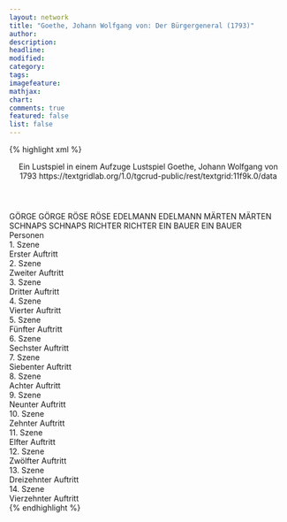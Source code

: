 ```yaml
---
layout: network
title: "Goethe, Johann Wolfgang von: Der Bürgergeneral (1793)"
author:
description:
headline:
modified:
category:
tags:
imagefeature: 
mathjax: 
chart: 
comments: true
featured: false
list: false
---
```

{% highlight xml %}
<?xml-model href="https://raw.githubusercontent.com/DLiNa/project/master/rules/lina.rnc"?><?xml-model href="https://raw.githubusercontent.com/DLiNa/project/master/rules/lina.sch"?>
<play xmlns="http://lina.digital">
  <header>
    <title>Der Bürgergeneral</title>
    <subtitle>Ein Lustspiel in einem Aufzuge</subtitle>
    <genretitle>Lustspiel</genretitle>
    <author>Goethe, Johann Wolfgang von</author>
    <date type="print">1793</date>
    <date type="premiere"/>
    <date type="written"/>
    <source>https://textgridlab.org/1.0/tgcrud-public/rest/textgrid:11f9k.0/data</source>
  </header>
  <personae>
    <character>
      <name>GÖRGE</name>
      <alias xml:id="görge">
        <name>GÖRGE</name>
      </alias>
    </character>
    <character>
      <name>RÖSE</name>
      <alias xml:id="röse">
        <name>RÖSE</name>
      </alias>
    </character>
    <character>
      <name>EDELMANN</name>
      <alias xml:id="edelmann">
        <name>EDELMANN</name>
      </alias>
    </character>
    <character>
      <name>MÄRTEN</name>
      <alias xml:id="märten">
        <name>MÄRTEN</name>
      </alias>
    </character>
    <character>
      <name>SCHNAPS</name>
      <alias xml:id="schnaps">
        <name>SCHNAPS</name>
      </alias>
    </character>
    <character>
      <name>RICHTER</name>
      <alias xml:id="richter">
        <name>RICHTER</name>
      </alias>
    </character>
    <character>
      <name>EIN BAUER</name>
      <alias xml:id="ein_bauer">
        <name>EIN BAUER</name>
      </alias>
    </character>
  </personae>
  <text>
    <div>
      <head>Personen</head>
    </div>
    <div>
      <head>1. Szene</head>
      <div>
        <head>Erster Auftritt</head>
        <sp who="#görge">
          <amount n="15" unit="speech_acts"/>
          <amount n="138" unit="words"/>
          <amount n="14" unit="lines"/>
          <amount n="657" unit="chars"/>
        </sp>
        <sp who="#röse">
          <amount n="15" unit="speech_acts"/>
          <amount n="82" unit="words"/>
          <amount n="15" unit="lines"/>
          <amount n="411" unit="chars"/>
        </sp>
      </div>
    </div>
    <div>
      <head>2. Szene</head>
      <div>
        <head>Zweiter Auftritt</head>
        <sp who="#edelmann">
          <amount n="18" unit="speech_acts"/>
          <amount n="109" unit="words"/>
          <amount n="18" unit="lines"/>
          <amount n="548" unit="chars"/>
        </sp>
        <sp who="#görge">
          <amount n="23" unit="speech_acts"/>
          <amount n="256" unit="words"/>
          <amount n="20" unit="lines"/>
          <amount n="1339" unit="chars"/>
        </sp>
        <sp who="#röse">
          <amount n="22" unit="speech_acts"/>
          <amount n="226" unit="words"/>
          <amount n="20" unit="lines"/>
          <amount n="1127" unit="chars"/>
        </sp>
      </div>
    </div>
    <div>
      <head>3. Szene</head>
      <div>
        <head>Dritter Auftritt</head>
        <sp who="#märten">
          <amount n="2" unit="speech_acts"/>
          <amount n="18" unit="words"/>
          <amount n="2" unit="lines"/>
          <amount n="80" unit="chars"/>
        </sp>
        <sp who="#röse">
          <amount n="4" unit="speech_acts"/>
          <amount n="16" unit="words"/>
          <amount n="4" unit="lines"/>
          <amount n="92" unit="chars"/>
        </sp>
        <sp who="#görge">
          <amount n="3" unit="speech_acts"/>
          <amount n="17" unit="words"/>
          <amount n="3" unit="lines"/>
          <amount n="96" unit="chars"/>
        </sp>
        <sp who="#edelmann">
          <amount n="2" unit="speech_acts"/>
          <amount n="24" unit="words"/>
          <amount n="2" unit="lines"/>
          <amount n="122" unit="chars"/>
        </sp>
      </div>
    </div>
    <div>
      <head>4. Szene</head>
      <div>
        <head>Vierter Auftritt</head>
        <sp who="#märten">
          <amount n="22" unit="speech_acts"/>
          <amount n="141" unit="words"/>
          <amount n="22" unit="lines"/>
          <amount n="672" unit="chars"/>
        </sp>
        <sp who="#röse">
          <amount n="21" unit="speech_acts"/>
          <amount n="177" unit="words"/>
          <amount n="19" unit="lines"/>
          <amount n="905" unit="chars"/>
        </sp>
      </div>
    </div>
    <div>
      <head>5. Szene</head>
      <div>
        <head>Fünfter Auftritt</head>
        <sp who="#märten">
          <amount n="1" unit="speech_acts"/>
          <amount n="95" unit="words"/>
          <amount n="466" unit="chars"/>
        </sp>
      </div>
    </div>
    <div>
      <head>6. Szene</head>
      <div>
        <head>Sechster Auftritt</head>
        <sp who="#schnaps">
          <amount n="120" unit="speech_acts"/>
          <amount n="797" unit="words"/>
          <amount n="119" unit="lines"/>
          <amount n="4014" unit="chars"/>
        </sp>
        <sp who="#märten">
          <amount n="119" unit="speech_acts"/>
          <amount n="518" unit="words"/>
          <amount n="118" unit="lines"/>
          <amount n="2652" unit="chars"/>
        </sp>
      </div>
    </div>
    <div>
      <head>7. Szene</head>
      <div>
        <head>Siebenter Auftritt</head>
        <sp who="#görge">
          <amount n="14" unit="speech_acts"/>
          <amount n="228" unit="words"/>
          <amount n="10" unit="lines"/>
          <amount n="1153" unit="chars"/>
        </sp>
        <sp who="#märten">
          <amount n="13" unit="speech_acts"/>
          <amount n="57" unit="words"/>
          <amount n="13" unit="lines"/>
          <amount n="286" unit="chars"/>
        </sp>
      </div>
    </div>
    <div>
      <head>8. Szene</head>
      <div>
        <head>Achter Auftritt</head>
        <sp who="#märten">
          <amount n="7" unit="speech_acts"/>
          <amount n="148" unit="words"/>
          <amount n="5" unit="lines"/>
          <amount n="776" unit="chars"/>
        </sp>
        <sp who="#schnaps">
          <amount n="7" unit="speech_acts"/>
          <amount n="71" unit="words"/>
          <amount n="6" unit="lines"/>
          <amount n="384" unit="chars"/>
        </sp>
      </div>
    </div>
    <div>
      <head>9. Szene</head>
      <div>
        <head>Neunter Auftritt</head>
        <sp who="#schnaps">
          <amount n="113" unit="speech_acts"/>
          <amount n="1100" unit="words"/>
          <amount n="105" unit="lines"/>
          <amount n="5935" unit="chars"/>
        </sp>
        <sp who="#märten">
          <amount n="112" unit="speech_acts"/>
          <amount n="641" unit="words"/>
          <amount n="109" unit="lines"/>
          <amount n="3251" unit="chars"/>
        </sp>
      </div>
    </div>
    <div>
      <head>10. Szene</head>
      <div>
        <head>Zehnter Auftritt</head>
        <sp who="#görge">
          <amount n="20" unit="speech_acts"/>
          <amount n="147" unit="words"/>
          <amount n="18" unit="lines"/>
          <amount n="836" unit="chars"/>
        </sp>
        <sp who="#märten">
          <amount n="26" unit="speech_acts"/>
          <amount n="114" unit="words"/>
          <amount n="26" unit="lines"/>
          <amount n="568" unit="chars"/>
        </sp>
        <sp who="#schnaps">
          <amount n="32" unit="speech_acts"/>
          <amount n="206" unit="words"/>
          <amount n="32" unit="lines"/>
          <amount n="1142" unit="chars"/>
        </sp>
      </div>
    </div>
    <div>
      <head>11. Szene</head>
      <div>
        <head>Elfter Auftritt</head>
        <sp who="#röse">
          <amount n="14" unit="speech_acts"/>
          <amount n="125" unit="words"/>
          <amount n="13" unit="lines"/>
          <amount n="631" unit="chars"/>
        </sp>
        <sp who="#märten">
          <amount n="15" unit="speech_acts"/>
          <amount n="170" unit="words"/>
          <amount n="14" unit="lines"/>
          <amount n="874" unit="chars"/>
        </sp>
        <sp who="#görge">
          <amount n="11" unit="speech_acts"/>
          <amount n="71" unit="words"/>
          <amount n="10" unit="lines"/>
          <amount n="341" unit="chars"/>
        </sp>
      </div>
    </div>
    <div>
      <head>12. Szene</head>
      <div>
        <head>Zwölfter Auftritt</head>
        <sp who="#richter">
          <amount n="23" unit="speech_acts"/>
          <amount n="380" unit="words"/>
          <amount n="20" unit="lines"/>
          <amount n="2105" unit="chars"/>
        </sp>
        <sp who="#görge">
          <amount n="8" unit="speech_acts"/>
          <amount n="38" unit="words"/>
          <amount n="8" unit="lines"/>
          <amount n="180" unit="chars"/>
        </sp>
        <sp who="#märten">
          <amount n="8" unit="speech_acts"/>
          <amount n="39" unit="words"/>
          <amount n="8" unit="lines"/>
          <amount n="202" unit="chars"/>
        </sp>
        <sp who="#röse">
          <amount n="16" unit="speech_acts"/>
          <amount n="203" unit="words"/>
          <amount n="14" unit="lines"/>
          <amount n="896" unit="chars"/>
        </sp>
        <sp who="#ein_bauer">
          <amount n="1" unit="speech_acts"/>
          <amount n="21" unit="words"/>
          <amount n="1" unit="lines"/>
          <amount n="99" unit="chars"/>
        </sp>
      </div>
    </div>
    <div>
      <head>13. Szene</head>
      <div>
        <head>Dreizehnter Auftritt</head>
        <sp who="#edelmann">
          <amount n="21" unit="speech_acts"/>
          <amount n="130" unit="words"/>
          <amount n="20" unit="lines"/>
          <amount n="750" unit="chars"/>
        </sp>
        <sp who="#röse">
          <amount n="6" unit="speech_acts"/>
          <amount n="89" unit="words"/>
          <amount n="5" unit="lines"/>
          <amount n="439" unit="chars"/>
        </sp>
        <sp who="#richter">
          <amount n="5" unit="speech_acts"/>
          <amount n="46" unit="words"/>
          <amount n="4" unit="lines"/>
          <amount n="264" unit="chars"/>
        </sp>
        <sp who="#märten">
          <amount n="15" unit="speech_acts"/>
          <amount n="109" unit="words"/>
          <amount n="14" unit="lines"/>
          <amount n="607" unit="chars"/>
        </sp>
        <sp who="#görge">
          <amount n="2" unit="speech_acts"/>
          <amount n="14" unit="words"/>
          <amount n="2" unit="lines"/>
          <amount n="90" unit="chars"/>
        </sp>
      </div>
    </div>
    <div>
      <head>14. Szene</head>
      <div>
        <head>Vierzehnter Auftritt</head>
        <sp who="#edelmann">
          <amount n="18" unit="speech_acts"/>
          <amount n="331" unit="words"/>
          <amount n="13" unit="lines"/>
          <amount n="1950" unit="chars"/>
        </sp>
        <sp who="#richter">
          <amount n="5" unit="speech_acts"/>
          <amount n="100" unit="words"/>
          <amount n="3" unit="lines"/>
          <amount n="572" unit="chars"/>
        </sp>
        <sp who="#schnaps">
          <amount n="14" unit="speech_acts"/>
          <amount n="198" unit="words"/>
          <amount n="10" unit="lines"/>
          <amount n="1091" unit="chars"/>
        </sp>
        <sp who="#märten">
          <amount n="3" unit="speech_acts"/>
          <amount n="18" unit="words"/>
          <amount n="3" unit="lines"/>
          <amount n="87" unit="chars"/>
        </sp>
        <sp who="#röse">
          <amount n="4" unit="speech_acts"/>
          <amount n="27" unit="words"/>
          <amount n="4" unit="lines"/>
          <amount n="128" unit="chars"/>
        </sp>
        <sp who="#görge">
          <amount n="3" unit="speech_acts"/>
          <amount n="15" unit="words"/>
          <amount n="3" unit="lines"/>
          <amount n="84" unit="chars"/>
        </sp>
      </div>
    </div>
  </text>
</play>
{% endhighlight %}